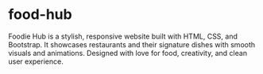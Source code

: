 # food-hub
Foodie Hub is a stylish, responsive website built with HTML, CSS, and Bootstrap. It showcases restaurants and their signature dishes with smooth visuals and animations. Designed with love for food, creativity, and clean user experience.
